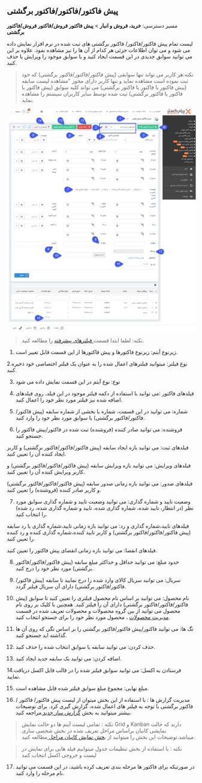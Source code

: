 ## پیش فاکتور/فاکتور/فاکتور برگشتی

مسیر دسترسی: **خرید، فروش و انبار** > **پیش فاکتور فروش/فاکتور فروش/فاکتور برگشتی** 


لیست تمام پیش فاکتور/فاکتور/ فاکتور برگشتی های ثبت شده در نرم افزار نمایش داده می شود و می توان اطلاعات جزئی هر کدام از آن ها را نیز مشاهده نمود. علاوه بر این می توانید سوابق جدیدی در این قسمت ایجاد کنید و یا سوابق موجود را ویرایش یا حذف کنید.

> نکته:هر کاربر می تواند تنها سوابقی (پیش فاکتور/فاکتور/فاکتور برگشتی) که خود ثبت نموده است مشاهده نماید و تنها کاربر دارای مجوز "مشاهده لیست سابقه (پیش فاکتور یا فاکتور یا فاکتور برگشتی) می تواند کلیه سوابق (پیش فاکتور یا فاکتور یا فاکتور برگشتی) ثبت شده توسط سایر کاربران سیستم را مشاهده نماید.

![](FAKTOR12.png)

> نکته: لطفا ابتدا قسمت[ فیلترهای پیشرفته](https://github.com/1stco/PayamGostarDocs/blob/master/help%202.5.4/Customer-relationship-management/Advanced-filter/Advanced-filter.md) را مطالعه کنید.


1. زیرنوع آیتم: زیرنوع فاکتورها و پیش فاکتورها از این قسمت قابل تغییر است.

2.نوع فیلتر: میتوانید فیلترهای اعمال شده را به عنوان یک فیلتر اختصاصی خود ذخیره کنید.

3. نوع: نوع آیتم در این قسمت نمایش داده می شود

4. فیلدهای فاکتور :می توانید با استفاده از دکمه فیلتر موجود در این فیلد، روی فیلدهای اضافه شده نیز فیلتر مورد نظر خود را اعمال کنید.

5. شماره: می توانید در این قسمت، شماره یا بخشی از شماره سابقه (پیش فاکتور/فاکتور/فاکتور برگشتی) یا سوابق مورد نظر خود را وارد کنید.

6. فروشنده: می توانید صادر کننده (فروشنده) ثبت شده در فاکتور/پیش فاکتور را جستجو کنید.

  فیلدهای ثبت: می توانید بازه ایجاد سابقه (پیش فاکتور/فاکتور/فاکتور برگشتی)  و کاربر ایجاد کننده آن را تعیین کنید.

  فیلدهای ویرایش: می توانید بازه ویرایش سابقه (پیش فاکتور/فاکتور/فاکتور برگشتی) و کاربر ویرایش کننده آن را تعیین کنید.

  فیلدهای صدور: می توانید بازه زمانی صدور سابقه (پیش فاکتور/فاکتور/فاکتور برگشتی) و کاربر صادر کننده (فروشنده) را تعیین کنید.

7. وضعیت تایید و شماره گذاری: می توانید وضعیت تایید و شماره گذاری سوابق مورد نظر (در انتظار، تایید شده، شماره گذاری شده، تایید و شماره گذاری شده، رد شده) را انتخاب کنید.

  فیلدهای تایید،شماره گذاری و رد: می توانید بازه زمانی تایید،شماره گذاری یا رد سابقه (پیش فاکتور/فاکتور/فاکتور برگشتی) و کاربر تایید کننده،شماره گذاری کننده و رد کننده را تعیین کنید.

  فیلدهای انقضا: می توانید بازه زمانی انقضای پیش فاکتور را تعیین کنید.

8. حدود مبلغ: می توانید حداقل و حداکثر مبلغ سابقه (پیش فاکتور/فاکتور/فاکتور برگشتی) مورد نظر خود را درج کنید.

9.  سریال: می توانید سریال کالای وارد شده را درج نمایید تا سابقه (پیش فاکتور/فاکتور/فاکتور برگشتی) دارای آن سریال فیلتر گردد.

10.  نام محصول: می توانید بر اساس نام محصول فیلتری را تعیین کنید تا سوابق (پیش فاکتور/فاکتور/فاکتور برگشتی) دارای آن را فیلتر کنید. همچنین با کلیک بر روی نام محصول می توانید از بین گروه محصولات و محصولات تعریف شده در قسمت [مدیریت محصولات](https://github.com/1stco/PayamGostarDocs/blob/master/help%202.5.4/Basic-Information/Product%20management/Product-management.md) ، محصول مورد نظر خود را برای جستجو انتخاب کنید.

11. تگ ها: می توانید فاکتور/پیش فاکتور/فاکتور برگشتی را بر اساس تگی که روی آن ها گذاشته اید جستجو کنید.

12. حذف کردن: می توانید سابقه یا سوابق انتخاب شده را حذف کنید.

13. اضافه کردن: می توانید بک سابقه جدید ایجاد کنید.

14.فرستادن به اکسل: می توانید سوابق فیلتر شده را در قالب فایل اکسل دریافت نمایید.

15. مبلغ نهایی: مجموع مبلغ سوابق فیلتر شده قابل مشاهده است.

16. مدیریت گزارش ها :  با استفاده از این بخش میتوان از لیست پیش فاکتور/ فاکتور / فاکتور برگشتی با توجه به فیلتر های اعمال شده، گزارش گیری کرد. برای توضیحات بیشتر میتوانید به بخش [گزارش ساز جدید ](https://github.com/1stco/PayamGostarDocs/blob/master/help%202.5.4/Management-and-reports/Report-Builder/Report-Builder.md)مراجعه کنید.

> نکته : تمامی لیست آیتم ها دو حالت نمایش Grid و Kanban دارند که حالت نمایشی کانبان براساس مراحل تعریف شده در بخش شخصی سازی میباشد.توضیحات این بخش را میتوانید از ب[خش نمایش کانبان مراحل ](https://github.com/1stco/PayamGostarDocs/blob/master/help%202.5.4/Integrated-bank/Database/Records/leveling/leveling.md)مطالعه کنید.

> نکته :  با استفاده از بخش تنظیمات جدول میتوانیم فیلد هایی برای نمایش در لیست و خروجی اکسل انتخاب کنید

17. در صورتیکه برای فاکتور ها مرحله بندی تعریف کرده باشید، در این قسمت می توانید نام مرحله را وارد کنید.  
